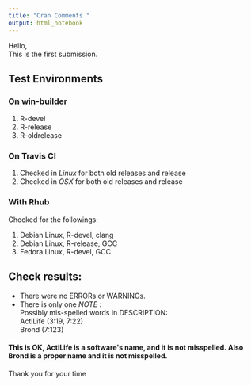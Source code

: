 ```yaml
---
title: "Cran Comments "
output: html_notebook
---
```


Hello,  
This is the first submission.

## Test Environments

### On win-builder

1. R-devel
2. R-release
3. R-oldrelease



### On Travis CI

1. Checked in *Linux* for both old releases and release 
2. Checked in *OSX* for both old releases and release

### With Rhub
Checked for the followings:
  
1. Debian Linux, R-devel, clang
2. Debian Linux, R-release, GCC
3. Fedora Linux, R-devel, GCC



## Check results:
- There were no ERRORs or WARNINGs.   
- There is only one *NOTE* :  
Possibly mis-spelled words in DESCRIPTION:  
  ActiLife (3:19, 7:22)  
  Brond (7:123) 

#### This is OK, **ActiLife** is a software's name, and it is not misspelled. Also **Brond** is a proper name and it is not misspelled.
  
  
Thank you for your time
